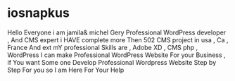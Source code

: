 # iosnapkus
Hello Everyone i am jamila&amp; michel Gery Professional WordPress developer , And CMS expert i HAVE complete more Then 502 CMS project in usa , Ca , France And ext mY professional Skills are , Adobe XD , CMS php , WordPress I can make Professional WordPress Website For your Business , if You want Some one Develop Professional Wordpress Website Step by Step For you so I am Here For Your Help
